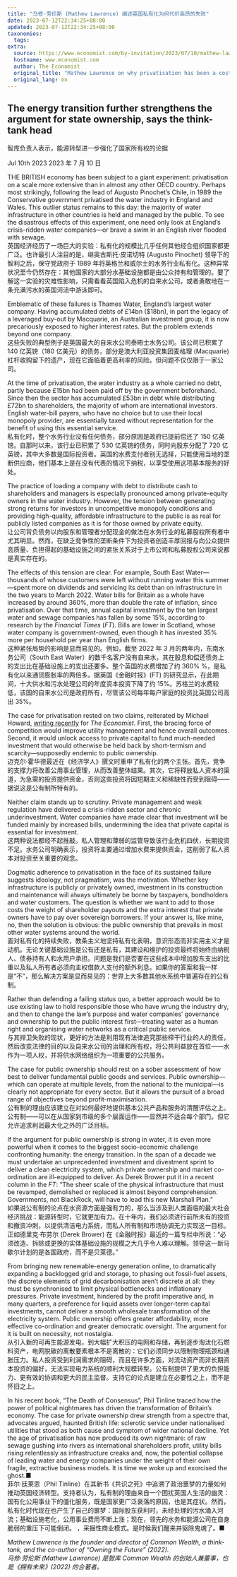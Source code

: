 ```yaml
---
title: "马修·劳伦斯 (Mathew Lawrence) 阐述英国私有化为何代价高昂的失败"
date: 2023-07-12T22:34:25+08:00
updated: 2023-07-12T22:34:25+08:00
taxonomies:
  tags: 
extra:
  source: https://www.economist.com/by-invitation/2023/07/10/mathew-lawrence-on-why-privatisation-has-been-a-costly-failure-in-britain
  hostname: www.economist.com
  author: The Economist
  original_title: "Mathew Lawrence on why privatisation has been a costly failure in Britain"
  original_lang: en
---
```

## The energy transition further strengthens the argument for state ownership, says the think-tank head  
智库负责人表示，能源转型进一步强化了国家所有权的论据

Jul 10th 2023 2023 年 7 月 10 日

THE BRITISH economy has been subject to a giant experiment: privatisation on a scale more extensive than in almost any other OECD country. Perhaps most strikingly, following the lead of Augusto Pinochet’s Chile, in 1989 the Conservative government privatised the water industry in England and Wales. This outlier status remains to this day: the majority of water infrastructure in other countries is held and managed by the public. To see the disastrous effects of this experiment, one need only look at England’s crisis-ridden water companies—or brave a swim in an English river flooded with sewage.  
英国经济经历了一场巨大的实验：私有化的规模比几乎任何其他经合组织国家都更广泛。也许最引人注目的是，继奥古斯托·皮诺切特 (Augusto Pinochet) 领导下的智利之后，保守党政府于 1989 年将英格兰和威尔士的水务行业私有化。这种异常状况至今仍然存在：其他国家的大部分水基础设施都是由公众持有和管理的。要了解这一实验的灾难性影响，只需看看英国陷入危机的自来水公司，或者勇敢地在一条充满污水的英国河流中游泳即可。

Emblematic of these failures is Thames Water, England’s largest water company. Having accumulated debts of £14bn ($18bn), in part the legacy of a leveraged buy-out by Macquarie, an Australian investment group, it is now precariously exposed to higher interest rates. But the problem extends beyond one company.  
这些失败的典型例子是英国最大的自来水公司泰晤士水务公司。该公司已积累了 140 亿英镑（180 亿美元）的债务，部分是澳大利亚投资集团麦格理 (Macquarie) 杠杆收购留下的遗产，现在它面临着更高利率的风险。但问题不仅仅限于一家公司。

At the time of privatisation, the water industry as a whole carried no debt, partly because £15bn had been paid off by the government beforehand. Since then the sector has accumulated £53bn in debt while distributing £72bn to shareholders, the majority of whom are international investors. English water-bill payers, who have no choice but to use their local monopoly provider, are essentially taxed without representation for the benefit of using this essential service.  
私有化时，整个水务行业没有任何债务，部分原因是政府已提前偿还了 150 亿英镑。自那时以来，该行业已积累了 530 亿英镑的债务，同时向股东分配了 720 亿英镑，其中大多数是国际投资者。英国的水费支付者别无选择，只能使用当地的垄断供应商，他们基本上是在没有代表的情况下纳税，以享受使用这项基本服务的好处。

The practice of loading a company with debt to distribute cash to shareholders and managers is especially pronounced among private-equity owners in the water industry. However, the tension between generating strong returns for investors in uncompetitive monopoly conditions and providing high-quality, affordable infrastructure to the public is as real for publicly listed companies as it is for those owned by private equity.  
让公司背负债务以向股东和管理者分配现金的做法在水务行业的私募股权所有者中尤其明显。然而，在缺乏竞争性的垄断条件下为投资者创造丰厚回报与向公众提供高质量、负担得起的基础设施之间的紧张关系对于上市公司和私募股权公司来说都是真实存在的。

The effects of this tension are clear. For example, South East Water—thousands of whose customers were left without running water this summer—spent more on dividends and servicing its debt than on infrastructure in the two years to March 2022. Water bills for Britain as a whole have increased by around 360%, more than double the rate of inflation, since privatisation. Over that time, annual capital investment by the ten largest water and sewage companies has fallen by some 15%, according to research by the *Financial Times* (*FT*). Bills are lower in Scotland, whose water company is government-owned, even though it has invested 35% more per household per year than English firms.  
这种紧张局势的影响是显而易见的。例如，截至 2022 年 3 月的两年内，东南水务公司（South East Water）的数千名客户没有自来水，其在股息和偿还债务上的支出比在基础设施上的支出还要多。整个英国的水费增加了约 360% %，是私有化以来通货膨胀率的两倍多。据英国《金融时报》(FT) 的研究显示，在此期间，十大供水和污水处理公司的年度资本投资下降了约 15%。苏格兰的水费较低，该国的自来水公司是政府所有，尽管该公司每年每户家庭的投资比英国公司高出 35%。

The case for privatisation rested on two claims, reiterated by Michael Howard, [writing recently](https://www.economist.com/by-invitation/2023/07/06/thames-water-may-be-troubled-but-privatisation-has-served-britain-well-argues-michael-howard) for *The Economist*. First, the bracing force of competition would improve utility management and hence overall outcomes. Second, it would unlock access to private capital to fund much-needed investment that would otherwise be held back by short-termism and scarcity—supposedly endemic to public ownership.  
迈克尔·霍华德最近在《经济学人》撰文时重申了私有化的两个主张。首先，竞争的支撑力将改善公用事业管理，从而改善整体结果。其次，它将释放私人资本的渠道，为急需的投资提供资金，否则这些投资将因短期主义和稀缺性而受到阻碍——据说这是公有制所特有的。

Neither claim stands up to scrutiny. Private management and weak regulation have delivered a crisis-ridden sector and chronic underinvestment. Water companies have made clear that investment will be funded mainly by increased bills, undermining the idea that private capital is essential for investment.  
这两种说法都经不起推敲。私人管理和薄弱的监管导致该行业危机四伏，长期投资不足。水务公司明确表示，投资将主要通过增加水费来提供资金，这削弱了私人资本对投资至关重要的观念。

Dogmatic adherence to privatisation in the face of its sustained failure suggests ideology, not pragmatism, was the motivation. Whether key infrastructure is publicly or privately owned, investment in its construction and maintenance will always ultimately be borne by taxpayers, bondholders and water customers. The question is whether we want to add to those costs the weight of shareholder payouts and the extra interest that private owners have to pay over sovereign borrowers. If your answer is, like mine, no, then the solution is obvious: the public ownership that prevails in most other water systems around the world.  
面对私有化的持续失败，教条主义地坚持私有化表明，意识形态而非实用主义才是动机。无论关键基础设施是公有还是私有，其建设和维护的投资最终将始终由纳税人、债券持有人和水用户承担。问题是我们是否要在这些成本中增加股东支出的比重以及私人所有者必须向主权借款人支付的额外利息。如果你的答案和我一样是“不”，那么解决方案是显而易见的：世界上大多数其他水系统中普遍存在的公有制。

Rather than defending a failing status quo, a better approach would be to use existing law to hold responsible those who have wrung the industry dry, and then to change the law’s purpose and water companies’ governance and ownership to put the public interest first—treating water as a human right and organising water networks as a critical public service.  
与其捍卫失败的现状，更好的方法是利用现有法律追究那些榨干行业的人的责任，然后改变法律的目的以及自来水公司的治理和所有权，将公共利益放在首位——水作为一项人权，并将供水网络组织为一项重要的公共服务。

The case for public ownership should rest on a sober assessment of how best to deliver fundamental public goods and services. Public ownership—which can operate at multiple levels, from the national to the municipal—is clearly not appropriate for every sector. But it allows the pursuit of a broad range of objectives beyond profit-maximisation.  
公有制的理由应该建立在对如何最好地提供基本公共产品和服务的清醒评估之上。公有制——可以在从国家到市级的多个层面运作——显然并不适合每个部门。但它允许追求利润最大化之外的广泛目标。

If the argument for public ownership is strong in water, it is even more powerful when it comes to the biggest socio-economic challenge confronting humanity: the energy transition. In the span of a decade we must undertake an unprecedented investment and divestment sprint to deliver a clean electricity system, which private ownership and market co-ordination are ill-equipped to deliver. As Derek Brower put it in a recent column in the *FT*: “The sheer scale of the physical infrastructure that must be revamped, demolished or replaced is almost beyond comprehension. Governments, not BlackRock, will have to lead this new Marshall Plan.”  
如果说公有制的论点在水资源方面是强有力的，那么当涉及到人类面临的最大社会经济挑战：能源转型时，它就更加有力。在十年内，我们必须进行前所未有的投资和撤资冲刺，以提供清洁电力系统，而私人所有制和市场协调无力实现这一目标。正如德里克·布劳尔 (Derek Brower) 在《金融时报》最近的一篇专栏中所说：“必须改造、拆除或更换的实体基础设施的规模之大几乎令人难以理解。领导这一新马歇尔计划的是各国政府，而不是贝莱德。”

From bringing new renewable-energy generation online, to dramatically expanding a backlogged grid and storage, to phasing out fossil-fuel assets, the discrete elements of grid decarbonisation aren’t discrete at all: they must be synchronised to limit physical bottlenecks and inflationary pressures. Private investment, hindered by the profit imperative and, in many quarters, a preference for liquid assets over longer-term capital investments, cannot deliver a smooth wholesale transformation of the electricity system. Public ownership offers greater affordability, more effective co-ordination and greater democratic oversight. The argument for it is built on necessity, not nostalgia.  
从引入新的可再生能源发电，到大幅扩大积压的电网和存储，再到逐步淘汰化石燃料资产，电网脱碳的离散要素根本不是离散的：它们必须同步以限制物理瓶颈和通胀压力。私人投资受到利润需求的阻碍，而且在许多方面，对流动资产而非长期资本投资的偏好，无法实现电力系统的顺利大规模转型。公有制提供了更大的负担能力、更有效的协调和更大的民主监督。支持它的论点是建立在必要性之上，而不是怀旧之上。

In his recent book, “The Death of Consensus”, Phil Tinline traced how the power of political nightmares has driven the transformation of Britain’s economy. The case for private ownership drew strength from a spectre that, advocates argued, haunted British life: sclerotic service under nationalised utilities that stood as both cause and symptom of wider national decline. Yet the age of privatisation has now produced its own nightmare: of raw sewage gushing into rivers as international shareholders profit, utility bills rising relentlessly as infrastructure creaks and, now, the potential collapse of leading water and energy companies under the weight of their own fragile, extractive business models. It is time we woke up and exorcised the ghost.■  
菲尔·廷莱恩（Phil Tinline）在其新书《共识之死》中追溯了政治噩梦的力量如何推动英国经济转型。支持者认为，私有制的理由来自一个困扰英国人生活的幽灵：国有化公用事业下的僵化服务，既是国家更广泛衰落的原因，也是其症状。然而，私有化时代现在也产生了自己的噩梦：国际股东获利时，未经处理的污水涌入河流；基础设施老化，公用事业费用不断上涨；现在，领先的水务和能源公司在自身脆弱的重压下可能倒闭。 ，采掘性商业模式。是时候我们醒来并驱除鬼魂了。■

*Mathew Lawrence is the founder and director of Common Wealth, a think-tank, and the co-author of “Owning the Future” (2022).  
马修·劳伦斯 (Mathew Lawrence) 是智库 Common Wealth 的创始人兼董事，也是《拥有未来》(2022) 的合著者。*
